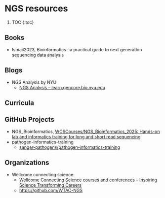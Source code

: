 # NGS resources 
1. TOC
{:toc}
## Books 
+ Ismail2023, Bioinformatics : a practical guide to next generation sequencing data analysis 

## Blogs 
+ NGS Analysis by NYU
	+ [NGS Analysis – learn.gencore.bio.nyu.edu](https://learn.gencore.bio.nyu.edu/) 
	
## Curricula 

## GitHub Projects 

+ NGS_Bioinformatics, [WCSCourses/NGS_Bioinformatics_2025: Hands-on lab and informatics training for long and short read sequencing](https://github.com/WCSCourses/NGS_Bioinformatics_2025)
+ pathogen-informatics-training
	+ [sanger-pathogens/pathogen-informatics-training](https://github.com/sanger-pathogens/pathogen-informatics-training/tree/master)
	

## Organizations 
+ Wellcome connecting science:
	+ [Wellcome Connecting Science courses and conferences – Inspiring Science Transforming Careers](https://coursesandconferences.wellcomeconnectingscience.org/)
	+ https://github.com/WTAC-NGS
